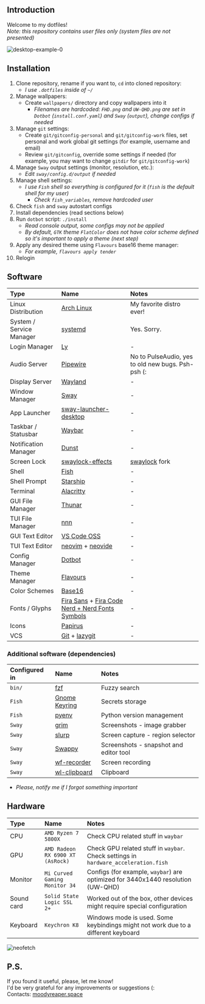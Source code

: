 ## Introduction

Welcome to my dotfiles!  
_Note: this repository contains user files only (system files are not presented)_

![desktop-example-0](https://user-images.githubusercontent.com/16370497/188315613-907149c8-1397-4a80-880f-8ae73754b091.png)

## Installation

1. Clone repository, rename if you want to, `cd` into cloned repository:
   - _I use `.dotfiles` inside of `~/`_
2. Manage wallpapers:
   - Create `wallpapers/` directory and copy wallpapers into it
     - _Filenames are hardcoded: `FHD.png` and `UW-QHD.png` are set in `Dotbot` (`install.conf.yaml`) and `Sway` (`output`), change configs if needed_
3. Manage `git` settings:
   - Create `git/gitconfig-personal` and `git/gitconfig-work` files, set personal and work global git settings (for example, username and email)
   - Review `git/gitconfig`, override some settings if needed (for example, you may want to change `gitdir` for `git/gitconfig-work`)
4. Manage `Sway` output settings (monitor, resolution, etc.):
   - _Edit `sway/config.d/output` if needed_
5. Manage shell settings:
   - _I use `Fish` shell so everything is configured for it (`fish` is the default shell for my user)_
     - _Check `fish_variables`, remove hardcoded user_
6. Check `fish` and `sway` autostart configs
7. Install dependencies (read sections below)
8. Run `dotbot` script: `./install`
   - _Read console output, some configs may not be applied_
   - _By default, `GTK` theme `FlatColor` does not have color scheme defined so it's important to apply a theme (next step)_
9. Apply any desired theme using `Flavours` base16 theme manager:
   - _For example, `flavours apply tender`_
10. Relogin

## Software

| Type                     | Name                                                                                                       | Notes                                               |
| :----------------------- | :--------------------------------------------------------------------------------------------------------- | :-------------------------------------------------- |
| Linux Distribution       | [Arch Linux](https://archlinux.org)                                                                        | My favorite distro ever!                            |
| System / Service Manager | [systemd](https://systemd.io)                                                                              | Yes. Sorry.                                         |
| Login Manager            | [Ly](https://github.com/fairyglade/ly)                                                                     | -                                                   |
| Audio Server             | [Pipewire](https://pipewire.org)                                                                           | No to PulseAudio, yes to old new bugs. Psh-psh (:   |
| Display Server           | [Wayland](https://wayland.freedesktop.org)                                                                 | -                                                   |
| Window Manager           | [Sway](https://swaywm.org)                                                                                 | -                                                   |
| App Launcher             | [sway-launcher-desktop](https://github.com/Biont/sway-launcher-desktop)                                    | -                                                   |
| Taskbar / Statusbar      | [Waybar](https://github.com/Alexays/Waybar)                                                                | -                                                   |
| Notification Manager     | [Dunst](https://dunst-project.org)                                                                         | -                                                   |
| Screen Lock              | [swaylock-effects](https://github.com/jirutka/swaylock-effects)                                            | [swaylock](https://github.com/swaywm/swaylock) fork |
| Shell                    | [Fish](https://fishshell.com)                                                                              | -                                                   |
| Shell Prompt             | [Starship](https://starship.rs)                                                                            | -                                                   |
| Terminal                 | [Alacritty](https://alacritty.org)                                                                         | -                                                   |
| GUI File Manager         | [Thunar](https://docs.xfce.org/xfce/thunar)                                                                | -                                                   |
| TUI File Manager         | [nnn](https://github.com/jarun/nnn)                                                                        | -                                                   |
| GUI Text Editor          | [VS Code OSS](https://github.com/microsoft/vscode)                                                         | -                                                   |
| TUI Text Editor          | [neovim](https://neovim.io) + [neovide](https://neovide.dev)                                               | -                                                   |
| Config Manager           | [Dotbot](https://github.com/anishathalye/dotbot)                                                           | -                                                   |
| Theme Manager            | [Flavours](https://github.com/Misterio77/flavours)                                                         | -                                                   |
| Color Schemes            | [Base16](https://github.com/chriskempson/base16)                                                           | -                                                   |
| Fonts / Glyphs           | [Fira Sans](https://mozilla.github.io/Fira) + [Fira Code Nerd + Nerd Fonts Symbols](https://nerdfonts.com) | -                                                   |
| Icons                    | [Papirus](https://github.com/PapirusDevelopmentTeam/papirus-icon-theme)                                    | -                                                   |
| VCS                      | [Git](https://git-scm.com) + [lazygit](https://github.com/jesseduffield/lazygit)                           | -                                                   |

### Additional software (dependencies)

| Configured in | Name                                                          | Notes                                  |
| :------------ | :------------------------------------------------------------ | :------------------------------------- |
| `bin/`        | [fzf](https://github.com/junegunn/fzf)                        | Fuzzy search                           |
| `Fish`        | [Gnome Keyring](https://wiki.gnome.org/Projects/GnomeKeyring) | Secrets storage                        |
| `Fish`        | [pyenv](https://github.com/pyenv/pyenv)                       | Python version management              |
| `Sway`        | [grim](https://github.com/emersion/grim)                      | Screenshots - image grabber            |
| `Sway`        | [slurp](https://github.com/emersion/slurp)                    | Screen capture - region selector       |
| `Sway`        | [Swappy](https://github.com/jtheoof/swappy)                   | Screenshots - snapshot and editor tool |
| `Sway`        | [wf-recorder](https://github.com/ammen99/wf-recorder)         | Screen recording                       |
| `Sway`        | [wl-clipboard](https://github.com/bugaevc/wl-clipboard)       | Clipboard                              |

- _Please, notify me if I forgot something important_

## Hardware

| Type       | Name                             | Notes                                                                               |
| :--------- | :------------------------------- | :---------------------------------------------------------------------------------- |
| CPU        | `AMD Ryzen 7 5800X`              | Check CPU related stuff in `waybar`                                                 |
| GPU        | `AMD Radeon RX 6900 XT (AsRock)` | Check GPU related stuff in `waybar`. Check settings in `hardware_acceleration.fish` |
| Monitor    | `Mi Curved Gaming Monitor 34`    | Configs (for example, `waybar`) are optimized for 3440x1440 resolution (UW-QHD)     |
| Sound card | `Solid State Logic SSL 2+`       | Worked out of the box, other devices might require special configuration            |
| Keyboard   | `Keychron K8`                    | Windows mode is used. Some keybindings might not work due to a different keyboard   |

![neofetch](https://user-images.githubusercontent.com/16370497/188314845-544f3077-984f-4455-936c-c474eaacd11f.png)

## P.S.

If you found it useful, please, let me know!  
I'd be very grateful for any improvements or suggestions (:  
Contacts: [moodyreaper.space](https://moodyreaper.space)
